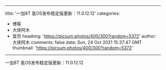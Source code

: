 
---
title: '一加8T 氢OS发布稳定版更新：11.0.12.12'
categories: 
 - 博客
 - 大侠阿木
 - 首页
headimg: 'https://picsum.photos/400/300?random=5372'
author: 大侠阿木
comments: false
date: Sun, 24 Oct 2021 15:37:47 GMT
thumbnail: 'https://picsum.photos/400/300?random=5372'
---

<div>   
一加8T 氢OS发布稳定版更新：11.0.12.12  
</div>
            